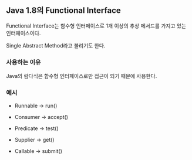 ## Java 1.8의 Functional Interface

Functional Interface는 함수형 인터페이스로 1개 이상의 추상 메서드를 가지고 있는 인터페이스이다.

Single Abstract Method라고 불리기도 한다.

### 사용하는 이유

Java의 람다식은 함수형 인터페이스로만 접근이 되기 때문에 사용한다.

### 예시

- Runnable -> run()

- Consumer -> accept()

- Predicate -> test()

- Supplier -> get()

- Callable -> submit()
